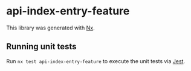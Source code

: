 # api-index-entry-feature

This library was generated with [Nx](https://nx.dev).

## Running unit tests

Run `nx test api-index-entry-feature` to execute the unit tests via [Jest](https://jestjs.io).
